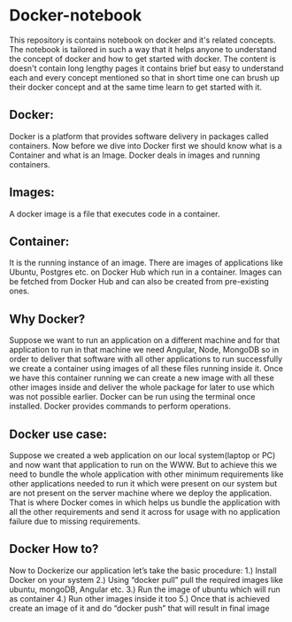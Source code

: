 # Docker-notebook
This repository is contains notebook on docker and it's related concepts. The notebook is tailored in such a way that it helps anyone to understand the concept of docker and how to get started with docker. The content is doesn't contain long lengthy pages it contains brief but easy to understand each and every concept mentioned so that in short time one can brush up their docker concept and at the same time learn to get started with it.

## Docker:

Docker is a platform that provides software delivery in packages called containers.
Now before we dive into Docker first we should know what is a Container and what is an Image.
Docker deals in images and running containers.

## Images: 

A docker image is a file that executes code in a container.

## Container:

It is the running instance of an image.
There are images of applications like Ubuntu, Postgres etc. on Docker Hub which run in a container.
Images can be fetched from Docker Hub and can also be created from pre-existing ones.

## Why Docker?

Suppose we want to run an application on a different machine and for that application to run in that machine we need Angular, Node, MongoDB so in order to deliver that software with all other applications to run successfully we create a container using images of all these files running inside it. Once we have this container running we can create a new image with all these other images inside and deliver the whole package for later to use which was not possible earlier.
Docker can be run using the terminal once installed. Docker provides commands to perform operations.

## Docker use case:

Suppose we created a web application on our local system(laptop or PC) and now want that application to run on the WWW. But to achieve this we need to bundle the whole application with other minimum requirements like other applications needed to run it which were present on our system but are not present on the server machine where we deploy the application. 
That is where Docker comes in which helps us bundle the application with all the other requirements and send it across for usage with no application failure due to missing requirements.

## Docker How to?

Now to Dockerize our application let’s take the basic procedure:
1.)	Install Docker on your system 
2.)	Using “docker pull” pull the required images like ubuntu, mongoDB, Angular etc.
3.)	Run the image of ubuntu which will run as container
4.)	Run other images inside it too
5.)	Once that is achieved create an image of it and do “docker push” that will result in final image
